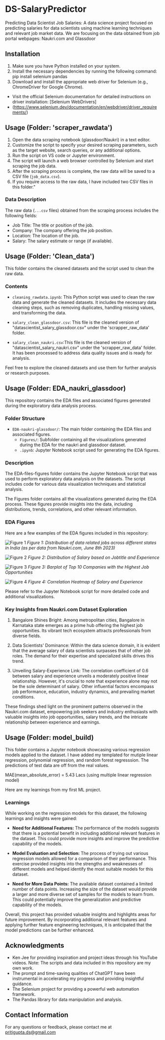 # DS-SalaryPredictor
Predicting Data Scientist Job Salaries: A data science project focused on predicting salaries for data scientists using machine learning techniques and relevant job market data. We are focusing on the data obtained from job portal webpages: Naukri.com and Glassdoor

## Installation
1. Make sure you have Python installed on your system.
2. Install the necessary dependencies by running the following command: pip install selenium pandas
3. Download and install the appropriate web driver for Selenium (e.g., ChromeDriver for Google Chrome).
- Visit the official Selenium documentation for detailed instructions on driver installation: [Selenium WebDrivers]
- (https://www.selenium.dev/documentation/en/webdriver/driver_requirements/)

## Usage (Folder: 'scraper_rawdata')
1. Open the data scraping notebook (glassdoor/Naukri) in a text editor.
2. Customize the script to specify your desired scraping parameters, such as the target website, search queries, or any additional options.
3. Run the script on VS code or Jupyter environment.
4. The script will launch a web browser controlled by Selenium and start scraping the job data.
5. After the scraping process is complete, the raw data will be saved to a CSV file (`job_data.csv`).
6. If you require access to the raw data, I have included two CSV files in this folder."

### Data Description
The raw data (`...csv` files) obtained from the scraping process includes the following fields:
- Job Title: The title or position of the job.
- Company: The company offering the job position.
- Location: The location of the job.
- Salary: The salary estimate or range (if available).

## Usage (Folder: 'Clean_data')

This folder contains the cleaned datasets and the script used to clean the raw data.

### Contents

- `cleaning_rawdata.ipynb`: This Python script was used to clean the raw data and generate the cleaned datasets. It includes the necessary data cleaning steps, such as removing duplicates, handling missing values, and transforming the data.

- `salary_clean_glassdoor.csv`: This file is the cleaned version of "datascientist_salary_glassdoor.csv" under the 'scrapper_raw_data' folder.

- `salary_clean_naukri.csv`:This file is the cleaned version of "datascientist_salary_naukri.csv" under the 'scrapper_raw_data' folder. It has been processed to address data quality issues and is ready for analysis.

Feel free to explore the cleaned datasets and use them for further analysis or research purposes.

## Usage (Folder: EDA_naukri_glassdoor)

This repository contains the EDA files and associated figures generated during the exploratory data analysis process.

### Folder Structure

- `EDA-naukri-glassdoor/`: The main folder containing the EDA files and associated figures.
  - `Figures/`: Subfolder containing all the visualizations generated during the EDA for the naukri and glassdoor dataset.
  - `.ipynb`: Jupyter Notebook script used for generating the EDA figures.

### Description

The EDA-files-figures folder contains the Jupyter Notebook script that was used to perform exploratory data analysis on the datasets. The script includes code for various data visualization techniques and statistical analysis.

The Figures folder contains all the visualizations generated during the EDA process. These figures provide insights into the data, including distributions, trends, correlations, and other relevant information.

### EDA Figures

Here are a few examples of the EDA figures included in this repository:

![Figure 1](EDA-naukri-glassdoor/naukri-EDA-figs/job_freq_loc_naukri.png)
*Figure 1: Distribution of data related jobs across different states in India (as per data from Naukri.com, June 8th 2023)*

![Figure 2](EDA-naukri-glassdoor/naukri-EDA-figs/experience_salary_job.png)
*Figure 2: Distribution of Salary based on Jobtitle and Experience*

![Figure 3](EDA-naukri-glassdoor/naukri-EDA-figs/joboffer_naukri.png)
*Figure 3: Barplot of Top 10 Companies with the Highest Job Opportunities*

![Figure 4](EDA-naukri-glassdoor/naukri-EDA-figs/corr_age_sal.png)
*Figure 4: Correlation Heatmap of Salary and Experience*

Please refer to the Jupyter Notebook script for more detailed code and additional visualizations.

### Key Insights from Naukri.com Dataset Exploration

1. Bangalore Shines Bright: Among metropolitan cities, Bangalore in Karnataka state emerges as a prime hub offering the highest job opportunities. Its vibrant tech ecosystem attracts professionals from diverse fields.

2. Data Scientists' Dominance: Within the data science domain, it is evident that the average salary of data scientists surpasses that of other job roles. The demand for their expertise and specialized skills drives this trend.

3. Unveiling Salary-Experience Link: The correlation coefficient of 0.6 between salary and experience unveils a moderately positive linear relationship. However, it's crucial to note that experience alone may not be the sole determinant of salary. Other influential factors encompass job performance, education, industry dynamics, and prevailing market conditions.

These findings shed light on the prominent patterns observed in the Naukri.com dataset, empowering job seekers and industry enthusiasts with valuable insights into job opportunities, salary trends, and the intricate relationship between experience and earnings.

## Usage (Folder: model_build)
This folder contains a Jupyter notebook showcasing various regression models applied to the dataset. I have added my templated for mutiple linear regression, polynomial regression, and random forest regresssion. The predictions of test data are off from the real values. 

MAE(mean_absolute_error) = 5.43 Lacs (using multiple linear regression model)

Here are my learnings from my first ML project.

### Learnings

While working on the regression models for this dataset, the following learnings and insights were gained:

- **Need for Additional Features:** The performance of the models suggests that there is a potential benefit in including additional relevant features in the dataset. This could provide more insights and improve the predictive capability of the models.

- **Model Evaluation and Selection:** The process of trying out various regression models allowed for a comparison of their performance. This exercise provided insights into the strengths and weaknesses of different models and helped identify the most suitable models for this dataset.

- **Need for More Data Points:** The available dataset contained a limited number of data points. Increasing the size of the dataset would provide a larger and more diverse set of samples for the models to learn from. This could potentially improve the generalization and predictive capability of the models.

Overall, this project has provided valuable insights and highlights areas for future improvement. By incorporating additional relevant features and applying further feature engineering techniques, it is anticipated that the model predictions can be further enhanced.


## Acknowledgments
- Ken Jee for providing inspiration and project ideas through his YouTube videos. 
  Note: The scripts and data included in this repository are my own work.
- The prompt and time-saving qualities of ChatGPT have been instrumental in accelerating my progress and providing insightful guidance.
- The Selenium project for providing a powerful web automation framework.
- The Pandas library for data manipulation and analysis.

## Contact Information
For any questions or feedback, please contact me at pritigupta.ds@gmail.com

